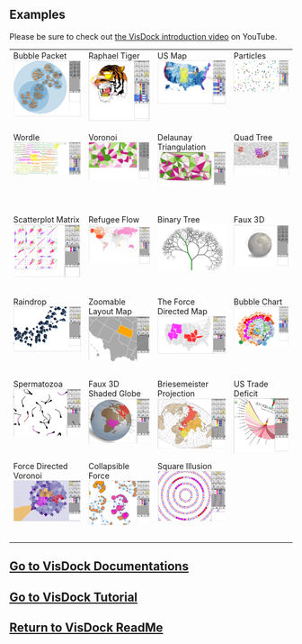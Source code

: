 ## Examples
Please be sure to check out <a href="https://www.youtube.com/watch?v=xhg3j1PiEBc">the VisDock introduction video</a> on YouTube.
<table>
  <tr height="146" valign="top">
    <td>Bubble Packet<br><a href="http://bl.ocks.org/Visdockhub/9246061"><img src="https://github.com/VisDockHub/NewVisDock/blob/master/Others/bubblepacket.png?raw=true" width="202"></a></td>
    <td>Raphael Tiger<br><a href="http://bl.ocks.org/Visdockhub/8391155"><img src="https://github.com/VisDockHub/NewVisDock/blob/master/Others/tigervis.png?raw=true" width="202"></a></td>
    <td>US Map<br><a href="http://bl.ocks.org/Visdockhub/8971734"><img src="http://github.com/VisDockHub/NewVisDock/blob/master/Others/USmap.png?raw=true" width="202"></a></td>
    <td>Particles<br><a href="http://bl.ocks.org/Visdockhub/8999029"><img src="https://github.com/VisDockHub/NewVisDock/blob/master/Others/particles.png?raw=true" width="202"></a></td>    
  </tr>

  <tr height="146" valign="top">
    <td>Wordle<br><a href="http://rawgithub.com/VisDockHub/NewVisDock/master/Examples/Wordle/MidnightSummer.html"><img src="https://github.com/VisDockHub/NewVisDock/blob/master/Others/wordle.png?raw=true" width="202"></a></td>
    <td>Voronoi<br><a href="http://bl.ocks.org/Visdockhub/9246195"><img src="https://github.com/VisDockHub/NewVisDock/blob/master/Others/voronoi.png?raw=true" width="202"></a></td>
    <td>Delaunay Triangulation<br><a href="http://bl.ocks.org/Visdockhub/8378966"><img src="https://github.com/VisDockHub/NewVisDock/blob/master/Others/delaunay.png?raw=true" width="202"></a></td>     
    <td>Quad Tree<br><a href="http://bl.ocks.org/Visdockhub/8379729"><img src="https://github.com/VisDockHub/NewVisDock/blob/master/Others/quadtree.png?raw=true" width="202"></a></td>   
  </tr>
  
  <tr height="146" valign="top">
    <td>Scatterplot Matrix<br><a href="http://bl.ocks.org/Visdockhub/8389891"><img src="https://github.com/VisDockHub/NewVisDock/blob/master/Others/scatterplotmatrix.png?raw=true" width="202"></a></td>
    <td>Refugee Flow<br><a href="http://bl.ocks.org/Visdockhub/9091714"><img src="https://github.com/VisDockHub/NewVisDock/blob/master/Others/refugeeflow.png?raw=true" width="202"></a></td>
    <td>Binary Tree<br><a href="http://bl.ocks.org/Visdockhub/9082328"><img src="https://github.com/VisDockHub/NewVisDock/blob/master/Others/binarytree.png?raw=true" width="202"></a></td>   
    <td>Faux 3D<br><a href="http://bl.ocks.org/Visdockhub/9082911"><img src="https://github.com/VisDockHub/NewVisDock/blob/master/Others/faux3D.png?raw=true" width="202"></a></td>    
  </tr>

  <tr height="146" valign="top">
    <td>Raindrop<br><a href="http://bl.ocks.org/Visdockhub/8973231"><img src="https://github.com/VisDockHub/NewVisDock/blob/master/Others/rotation.png?raw=true" width="202"></a></td>    
    <td>Zoomable Layout Map<br><a href="http://bl.ocks.org/Visdockhub/8971488"><img src="https://github.com/VisDockHub/NewVisDock/blob/master/Others/Zoomable_layout.png?raw=true" width="202"></a></td>  
    <td>The Force Directed Map<br><a href="http://bl.ocks.org/Visdockhub/8972904"><img src="https://github.com/VisDockHub/NewVisDock/blob/master/Others/forced_map.png?raw=true" width="202"></a></td>
    <td>Bubble Chart<br><a href="http://bl.ocks.org/Visdockhub/8973882"><img src="https://github.com/VisDockHub/NewVisDock/blob/master/Others/bundle.png?raw=true" width="202"></a></td>
  </tr>

  <tr height="146" valign="top">
    <td>Spermatozoa<br><a href="http://bl.ocks.org/Visdockhub/8999567"><img src="https://github.com/VisDockHub/NewVisDock/blob/master/Others/spermatozoa.png?raw=true" width="202"></a></td>
    <td>Faux 3D Shaded Globe<br><a href="http://bl.ocks.org/Visdockhub/9082845"><img src="https://github.com/VisDockHub/NewVisDock/blob/master/Others/faux3Dshaded.png?raw=true" width="202"></a></td>   
    <td>Briesemeister Projection<br><a href="http://bl.ocks.org/Visdockhub/9083027"><img src="https://github.com/VisDockHub/NewVisDock/blob/master/Others/briesemeister.png?raw=true" width="202"></a></td> 
    <td>US Trade Deficit<br><a href="http://bl.ocks.org/Visdockhub/9107135"><img src="https://github.com/VisDockHub/NewVisDock/blob/master/Others/trade.png?raw=true" width="202"></a></td>  
  </tr>
  
  <tr height="146" valign="top">
    <td>Force Directed Voronoi<br><a href="http://bl.ocks.org/Visdockhub/9119115"><img src="https://github.com/VisDockHub/NewVisDock/blob/master/Others/forced_voronoi.png?raw=true" width="202"></a></td>   
    <td>Collapsible Force<br><a href="http://bl.ocks.org/Visdockhub/9165315"><img src="https://github.com/VisDockHub/NewVisDock/blob/master/Others/collapsible_force.png?raw=true" width="202"></a></td>    
    <td>Square Illusion<br><a href="http://bl.ocks.org/Visdockhub/9214036"><img src="https://github.com/VisDockHub/NewVisDock/blob/master/Others/illusion.png?raw=true" width="202"></a></td>  

  </tr>  
</table>

<a href="https://github.com/VisDockHub/NewVisDock/blob/master/documentations.md">Go to VisDock Documentations</a>
------------------------------------------------------------------------------------------------------
<a href="https://github.com/VisDockHub/NewVisDock/blob/master/Tutorial.md">Go to VisDock Tutorial</a>
------------------------------------------------------------------------------------------------------
<a href="https://github.com/VisDockHub/NewVisDock/blob/master/README.md">Return to VisDock ReadMe</a>
------------------------------------------------------------------------------------------------------


